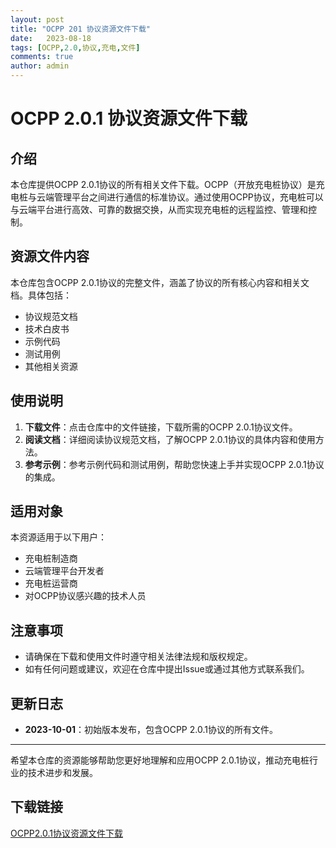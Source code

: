 ```yaml
---
layout: post
title: "OCPP 201 协议资源文件下载"
date:   2023-08-18
tags: [OCPP,2.0,协议,充电,文件]
comments: true
author: admin
---
```

# OCPP 2.0.1 协议资源文件下载

## 介绍

本仓库提供OCPP 2.0.1协议的所有相关文件下载。OCPP（开放充电桩协议）是充电桩与云端管理平台之间进行通信的标准协议。通过使用OCPP协议，充电桩可以与云端平台进行高效、可靠的数据交换，从而实现充电桩的远程监控、管理和控制。

## 资源文件内容

本仓库包含OCPP 2.0.1协议的完整文件，涵盖了协议的所有核心内容和相关文档。具体包括：

- 协议规范文档
- 技术白皮书
- 示例代码
- 测试用例
- 其他相关资源

## 使用说明

1. **下载文件**：点击仓库中的文件链接，下载所需的OCPP 2.0.1协议文件。
2. **阅读文档**：详细阅读协议规范文档，了解OCPP 2.0.1协议的具体内容和使用方法。
3. **参考示例**：参考示例代码和测试用例，帮助您快速上手并实现OCPP 2.0.1协议的集成。

## 适用对象

本资源适用于以下用户：

- 充电桩制造商
- 云端管理平台开发者
- 充电桩运营商
- 对OCPP协议感兴趣的技术人员

## 注意事项

- 请确保在下载和使用文件时遵守相关法律法规和版权规定。
- 如有任何问题或建议，欢迎在仓库中提出Issue或通过其他方式联系我们。

## 更新日志

- **2023-10-01**：初始版本发布，包含OCPP 2.0.1协议的所有文件。

---

希望本仓库的资源能够帮助您更好地理解和应用OCPP 2.0.1协议，推动充电桩行业的技术进步和发展。

## 下载链接

[OCPP2.0.1协议资源文件下载](https://pan.quark.cn/s/844dca18f9b3)